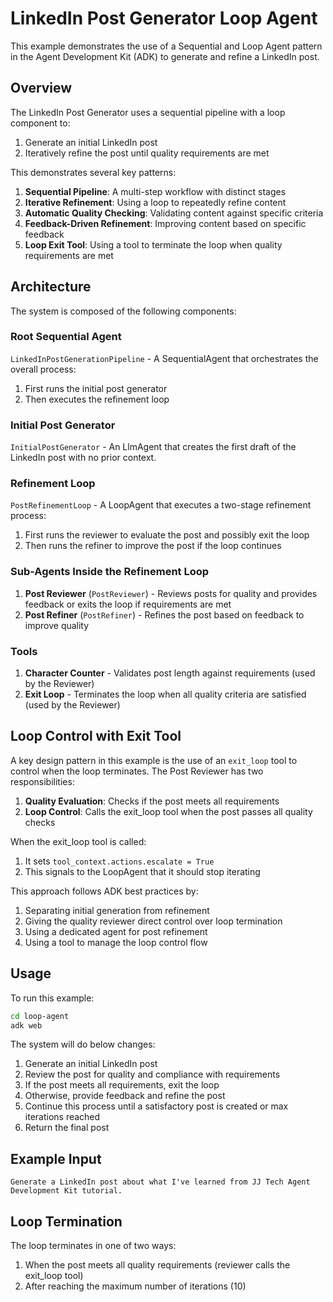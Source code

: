 # LinkedIn Post Generator Loop Agent

This example demonstrates the use of a Sequential and Loop Agent pattern in the Agent Development Kit (ADK) to generate and refine a LinkedIn post.

## Overview

The LinkedIn Post Generator uses a sequential pipeline with a loop component to:
1. Generate an initial LinkedIn post
2. Iteratively refine the post until quality requirements are met

This demonstrates several key patterns:
1. **Sequential Pipeline**: A multi-step workflow with distinct stages
2. **Iterative Refinement**: Using a loop to repeatedly refine content
3. **Automatic Quality Checking**: Validating content against specific criteria
4. **Feedback-Driven Refinement**: Improving content based on specific feedback
5. **Loop Exit Tool**: Using a tool to terminate the loop when quality requirements are met

## Architecture

The system is composed of the following components:

### Root Sequential Agent

`LinkedInPostGenerationPipeline` - A SequentialAgent that orchestrates the overall process:
1. First runs the initial post generator
2. Then executes the refinement loop

### Initial Post Generator

`InitialPostGenerator` - An LlmAgent that creates the first draft of the LinkedIn post with no prior context.

### Refinement Loop

`PostRefinementLoop` - A LoopAgent that executes a two-stage refinement process:
1. First runs the reviewer to evaluate the post and possibly exit the loop
2. Then runs the refiner to improve the post if the loop continues

### Sub-Agents Inside the Refinement Loop

1. **Post Reviewer** (`PostReviewer`) - Reviews posts for quality and provides feedback or exits the loop if requirements are met
2. **Post Refiner** (`PostRefiner`) - Refines the post based on feedback to improve quality

### Tools

1. **Character Counter** - Validates post length against requirements (used by the Reviewer)
2. **Exit Loop** - Terminates the loop when all quality criteria are satisfied (used by the Reviewer)

## Loop Control with Exit Tool

A key design pattern in this example is the use of an `exit_loop` tool to control when the loop terminates. The Post Reviewer has two responsibilities:

1. **Quality Evaluation**: Checks if the post meets all requirements
2. **Loop Control**: Calls the exit_loop tool when the post passes all quality checks

When the exit_loop tool is called:
1. It sets `tool_context.actions.escalate = True`
2. This signals to the LoopAgent that it should stop iterating

This approach follows ADK best practices by:
1. Separating initial generation from refinement
2. Giving the quality reviewer direct control over loop termination
3. Using a dedicated agent for post refinement
4. Using a tool to manage the loop control flow

## Usage

To run this example:

```bash
cd loop-agent
adk web
```

The system will do below changes:
1. Generate an initial LinkedIn post
2. Review the post for quality and compliance with requirements
3. If the post meets all requirements, exit the loop
4. Otherwise, provide feedback and refine the post
5. Continue this process until a satisfactory post is created or max iterations reached
6. Return the final post

## Example Input

```
Generate a LinkedIn post about what I've learned from JJ Tech Agent Development Kit tutorial.
```

## Loop Termination

The loop terminates in one of two ways:
1. When the post meets all quality requirements (reviewer calls the exit_loop tool)
2. After reaching the maximum number of iterations (10)
